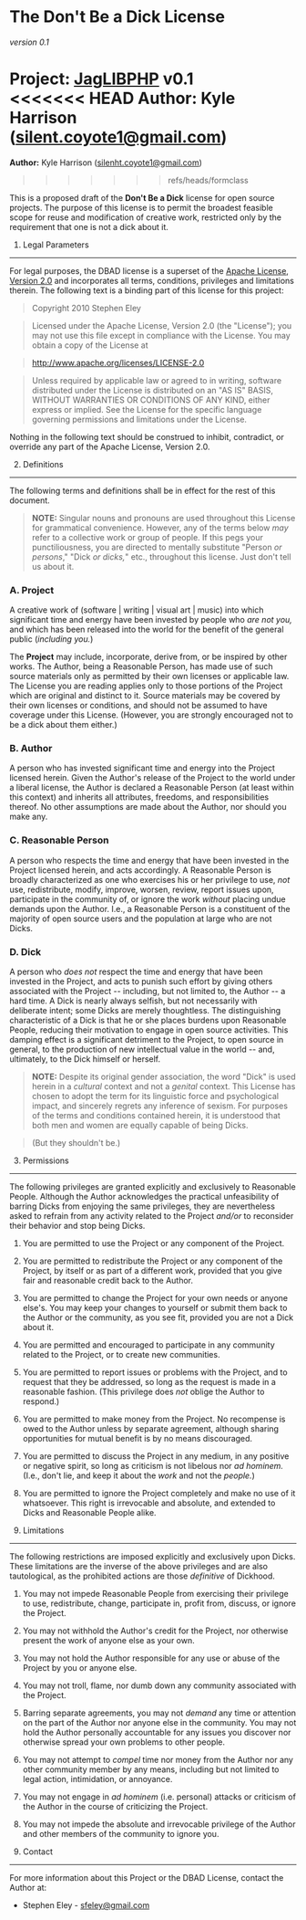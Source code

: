 The Don't Be a Dick License
===========================
_version 0.1_

**Project:** [JagLIBPHP](https://github.com/DJDarkViper/JagLIBPHP) v0.1  
<<<<<<< HEAD
**Author:** Kyle Harrison (<silent.coyote1@gmail.com>) 
=======
**Author:** Kyle Harrison (<silenht.coyote1@gmail.com>)
>>>>>>> refs/heads/formclass

This is a proposed draft of the **Don't Be a Dick** license for open source projects.  The purpose of this license is to permit the broadest feasible scope for reuse and modification of creative work, restricted only by the requirement that one is not a dick about it.

1. Legal Parameters
-------------------
For legal purposes, the DBAD license is a superset of the [Apache License, Version 2.0][1] and incorporates all terms, conditions, privileges and limitations therein.  The following text is a binding part of this license for this project:

> Copyright 2010 Stephen Eley

> Licensed under the Apache License, Version 2.0 (the "License");
  you may not use this file except in compliance with the License.
  You may obtain a copy of the License at

>   <http://www.apache.org/licenses/LICENSE-2.0>

> Unless required by applicable law or agreed to in writing, software
  distributed under the License is distributed on an "AS IS" BASIS,
  WITHOUT WARRANTIES OR CONDITIONS OF ANY KIND, either express or implied.
  See the License for the specific language governing permissions and
  limitations under the License.
  
Nothing in the following text should be construed to inhibit, contradict, or override any part of the Apache License, Version 2.0.  

2. Definitions
--------------
The following terms and definitions shall be in effect for the rest of this document.

>  **NOTE:** Singular nouns and pronouns are used throughout this License for 
  grammatical convenience.  However, any of the terms below _may_ refer to a
  collective work or group of people.  If this pegs your punctiliousness, you
  are directed to mentally substitute "Person _or persons_," "Dick _or 
  dicks,_" etc., throughout this license.  Just don't tell us about it.

### A. Project

A creative work of (software | writing | visual art | music) into which significant time and energy have been invested by people who _are not you,_ and which has been released into the world for the benefit of the general public (_including you._)

The **Project** may include, incorporate, derive from, or be inspired by other works.  The Author, being a Reasonable Person, has made use of such source materials only as permitted by their own licenses or applicable law.  The License you are reading applies only to those portions of the Project which are original and distinct to it.  Source materials may be covered by their own licenses or conditions, and should not be assumed to have coverage under this License.  (However, you are strongly encouraged not to be a dick about them either.)

### B. Author

A person who has invested significant time and energy into the Project licensed herein.  Given the Author's release of the Project to the world under a liberal license, the Author is declared a Reasonable Person (at least within this context) and inherits all attributes, freedoms, and responsibilities thereof.  No other assumptions are made about the Author, nor should you make any.

### C. Reasonable Person

A person who respects the time and energy that have been invested in the Project licensed herein, and acts accordingly.  A Reasonable Person is broadly characterized as one who exercises his or her privilege to use, _not_ use, redistribute, modify, improve, worsen, review, report issues upon, participate in the community of, or ignore the work _without_ placing undue demands upon the Author.  I.e., a Reasonable Person is a constituent of the majority of open source users and the population at large who are not Dicks.

### D. Dick

A person who _does not_ respect the time and energy that have been invested in the Project, and acts to punish such effort by giving others associated with the Project -- including, but not limited to, the Author -- a hard time.  A Dick is nearly always selfish, but not necessarily with deliberate intent; some Dicks are merely thoughtless.  The distinguishing characteristic of a Dick is that he or she places burdens upon Reasonable People, reducing their motivation to engage in open source activities.  This damping effect is a significant detriment to the Project, to open source in general, to the production of new intellectual value in the world -- and, ultimately, to the Dick himself or herself.

>  **NOTE:** Despite its original gender association, the word "Dick" is used herein in a _cultural_ context and not a _genital_ context.  This License has chosen to adopt the term for its linguistic force and psychological impact, and sincerely regrets any inference of sexism.  For purposes of the terms and conditions contained herein, it is understood that both men and women are equally capable of being Dicks.  
  
>  (But they shouldn't be.)  
  
3. Permissions
--------------

The following privileges are granted explicitly and exclusively to Reasonable People.  Although the Author acknowledges the practical unfeasibility of barring Dicks from enjoying the same privileges, they are nevertheless asked to refrain from any activity related to the Project _and/or_ to reconsider their behavior and stop being Dicks.

1. You are permitted to use the Project or any component of the Project.

2. You are permitted to redistribute the Project or any component of the Project, by itself or as part of a different work, provided that you give fair and reasonable credit back to the Author.

3. You are permitted to change the Project for your own needs or anyone else's.  You may keep your changes to yourself or submit them back to the Author or the community, as you see fit, provided you are not a Dick about it.

4. You are permitted and encouraged to participate in any community related to the Project, or to create new communities.

5. You are permitted to report issues or problems with the Project, and to request that they be addressed, so long as the request is made in a reasonable fashion.  (This privilege does _not_ oblige the Author to respond.)

6. You are permitted to make money from the Project.  No recompense is owed to the Author unless by separate agreement, although sharing opportunities for mutual benefit is by no means discouraged.

7. You are permitted to discuss the Project in any medium, in any positive or negative spirit, so long as criticism is not libelous nor _ad hominem._  (I.e., don't lie, and keep it about the _work_ and not the _people._)

8. You are permitted to ignore the Project completely and make no use of it whatsoever.  This right is irrevocable and absolute, and extended to Dicks and Reasonable People alike.

4. Limitations
--------------

The following restrictions are imposed explicitly and exclusively upon Dicks.  These limitations are the inverse of the above privileges and are also tautological, as the prohibited actions are those _definitive_ of Dickhood.

1. You may not impede Reasonable People from exercising their privilege to use, redistribute, change, participate in, profit from, discuss, or ignore the Project.

2. You may not withhold the Author's credit for the Project, nor otherwise present the work of anyone else as your own.

3. You may not hold the Author responsible for any use or abuse of the Project by you or anyone else.

4. You may not troll, flame, nor dumb down any community associated with the Project.

5. Barring separate agreements, you may not _demand_ any time or attention on the part of the Author nor anyone else in the community.  You may not hold the Author personally accountable for any issues you discover nor otherwise spread your own problems to other people.

6. You may not attempt to _compel_ time nor money from the Author nor any other community member by any means, including but not limited to legal action, intimidation, or annoyance.  

7. You may not engage in _ad hominem_ (i.e. personal) attacks or criticism of the Author in the course of criticizing the Project.

8. You may not impede the absolute and irrevocable privilege of the Author and other members of the community to ignore you.  

5. Contact
----------
For more information about this Project or the DBAD License, contact the Author at:

* Stephen Eley - <sfeley@gmail.com>

[1]: http://apache.org/licenses/LICENSE-2.0
